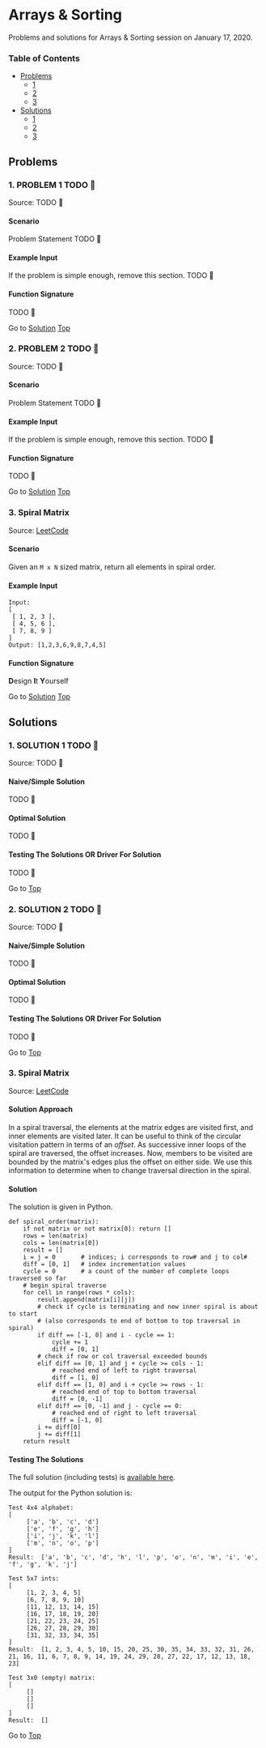 <!-- Don't remove -->
<a name="top"/>

# Arrays & Sorting

Problems and solutions for Arrays & Sorting session on January 17, 2020.

### Table of Contents

* [Problems](#problems)
  * [1](#p1)
  * [2](#p2)
  * [3](#p3)
* [Solutions](#solutions)
  * [1](#s1)
  * [2](#s2)
  * [3](#s3)

<!-- Don't remove -->
<a name="problems"/>

## Problems

<a name="p1"/>

### 1. PROBLEM 1 TODO :bug:

Source: TODO :bug:

#### Scenario

Problem Statement TODO :bug:

#### Example Input

If the problem is simple enough, remove this section. TODO :bug:

#### Function Signature

TODO :bug:

<!-- Don't remove -->
Go to [Solution](#s1)   [Top](#top)

<!-- Don't remove -->
<a name="p2"/>

### 2. PROBLEM 2 TODO :bug:

Source: TODO :bug:

#### Scenario

Problem Statement TODO :bug:

#### Example Input

If the problem is simple enough, remove this section. TODO :bug:

#### Function Signature

TODO :bug:

<!-- Don't remove -->
Go to [Solution](#s2)   [Top](#top)

<!-- Don't remove -->
<a name="p3"/>

### 3. Spiral Matrix

Source: [LeetCode](https://leetcode.com/problems/spiral-matrix/)

#### Scenario

Given an `M x N` sized matrix, return all elements in spiral order.

#### Example Input

```
Input:
[
 [ 1, 2, 3 ],
 [ 4, 5, 6 ],
 [ 7, 8, 9 ]
]
Output: [1,2,3,6,9,8,7,4,5]
```

#### Function Signature

**D**esign **I**t **Y**ourself

<!-- Don't remove -->
Go to [Solution](#s3)   [Top](#top)

<!-- Don't remove -->
<a name="solutions"/>

## Solutions

<!-- Don't remove -->
<a name="s1"/>

### 1. SOLUTION 1 TODO :bug:

Source: TODO :bug:

#### Naive/Simple Solution

TODO :bug:

#### Optimal Solution

TODO :bug:

#### Testing The Solutions OR Driver For Solution

TODO :bug:

<!-- Don't remove -->
Go to [Top](#top)

<!-- Don't remove -->
<a name="s2"/>

### 2. SOLUTION 2 TODO :bug:

Source: TODO :bug:

#### Naive/Simple Solution

TODO :bug:

#### Optimal Solution

TODO :bug:

#### Testing The Solutions OR Driver For Solution

TODO :bug:

<!-- Don't remove -->
Go to [Top](#top)

<!-- Don't remove -->
<a name="s3"/>

### 3. Spiral Matrix

Source: [LeetCode](https://leetcode.com/problems/spiral-matrix/)

#### Solution Approach

In a spiral traversal, the elements at the matrix edges are visited first, 
and inner elements are visited later. It can be useful to think of the circular 
visitation pattern in terms of an _offset_. As successive inner loops of 
the spiral are traversed, the offset increases. Now, members to be visited 
are bounded by the matrix's edges plus the offset on either side. We use 
this information to determine when to change traversal direction in the 
spiral. 

#### Solution

The solution is given in Python.

```python3
def spiral_order(matrix):
    if not matrix or not matrix[0]: return []
    rows = len(matrix)
    cols = len(matrix[0])
    result = []
    i = j = 0       # indices; i corresponds to row# and j to col#
    diff = [0, 1]   # index incrementation values
    cycle = 0       # a count of the number of complete loops traversed so far
    # begin spiral traverse
    for cell in range(rows * cols):
        result.append(matrix[i][j])
        # check if cycle is terminating and new inner spiral is about to start
        # (also corresponds to end of bottom to top traversal in spiral)
        if diff == [-1, 0] and i - cycle == 1:
            cycle += 1
            diff = [0, 1]
        # check if row or col traversal exceeded bounds
        elif diff == [0, 1] and j + cycle >= cols - 1:
            # reached end of left to right traversal
            diff = [1, 0]
        elif diff == [1, 0] and i + cycle >= rows - 1:
            # reached end of top to bottom traversal
            diff = [0, -1]
        elif diff == [0, -1] and j - cycle == 0:
            # reached end of right to left traversal
            diff = [-1, 0]
        i += diff[0]
        j += diff[1]
    return result
```

#### Testing The Solutions

The full solution (including tests) is [available here](./spiral). 

The output for the Python solution is:

```console
Test 4x4 alphabet:
[
     ['a', 'b', 'c', 'd']
     ['e', 'f', 'g', 'h']
     ['i', 'j', 'k', 'l']
     ['m', 'n', 'o', 'p']
]
Result:  ['a', 'b', 'c', 'd', 'h', 'l', 'p', 'o', 'n', 'm', 'i', 'e', 'f', 'g', 'k', 'j']

Test 5x7 ints:
[
     [1, 2, 3, 4, 5]
     [6, 7, 8, 9, 10]
     [11, 12, 13, 14, 15]
     [16, 17, 18, 19, 20]
     [21, 22, 23, 24, 25]
     [26, 27, 28, 29, 30]
     [31, 32, 33, 34, 35]
]
Result:  [1, 2, 3, 4, 5, 10, 15, 20, 25, 30, 35, 34, 33, 32, 31, 26, 21, 16, 11, 6, 7, 8, 9, 14, 19, 24, 29, 28, 27, 22, 17, 12, 13, 18, 23]

Test 3x0 (empty) matrix:
[
     []
     []
     []
]
Result:  []
```

<!-- Don't remove -->
Go to [Top](#top)
